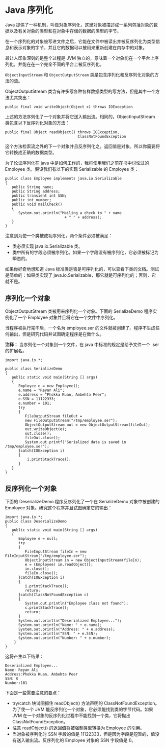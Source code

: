 # Java 序列化

Java 提供了一种机制，叫做对象序列化，这里对象被描述成一系列包括对象的数据以及有关对象的类型和在对象中存储的数据的类型的字节。  

在一个序列化的对象被写进文件之后，它能在文件中被读出并被反序列化为类型信息和表示对象的字节，并且它的数据可以被用来重新创建在内存中的对象。  

最让人印象深刻的是整个过程是 JVM 独立的，意味着一个对象能在一个平台上序列化，并能在在一个完全不同的平台上被反序列化。  

`ObjectInputStream` 和 `ObjectOutputStream` 类是包含序列化和反序列化对象的方法的流。  

ObjectOutputStream 类含有许多写各种各样数据类型的写方法，但是其中一个方法尤其突出：

```
public final void writeObject(Object x) throws IOException
```

上述的方法序列化了一个对象并将它送入输出流。相同的，ObjectInputStream 类包含以下反序列化对象的方法：  

```
public final Object readObject() throws IOException, 
                                 ClassNotFoundException
```

这个方法检索流之外的下一个对象并且反序列化之。返回值是对象，所以你需要将它转换成正确的数据类型。  

为了论证序列化在 java 中是如何工作的，我将使用我们之前在书中讨论过的 Employee 类。假设我们有以下的实现 Serializable 的 Employee 类：

```
public class Employee implements java.io.Serializable
{
   public String name;
   public String address;
   public transient int SSN;
   public int number;
   public void mailCheck()
   {
      System.out.println("Mailing a check to " + name
                           + " " + address);
   }
}
```

注意到为使一个类被成功序列化，两个条件必须被满足：  
- 类必须实现 java.io.Serializable 类。  
- 类中所有的字段必须被序列化。如果一个字段没有被序列化，它必须被标记为瞬态的。  

如果你好奇地想知道 Java 标准类是否是可序列化的，可以查看下类的文档。测试是简单的：如果类实现了 java.io.Serializable，那它就是可序列化的；否则，它就不是。  

## 序列化一个对象 

ObjectOutputStream 类被用来序列化一个对象。下面的 SerializeDemo 程序实例化了一个 Employee 对象并且将它在一个文件中序列化。  

当程序被执行完毕后，一个名为 employee.ser 的文件就被创建了。程序不生成任何输出，但是研究代码并试图确定程序是在做什么。  

**注释：** 当序列化一个对象到一个文件，在 java 中标准的规定是给予文件一个 .ser 的扩展名。  

```
import java.io.*;

public class SerializeDemo
{
   public static void main(String [] args)
   {
      Employee e = new Employee();
      e.name = "Reyan Ali";
      e.address = "Phokka Kuan, Ambehta Peer";
      e.SSN = 11122333;
      e.number = 101;
      try
      {
         FileOutputStream fileOut =
         new FileOutputStream("/tmp/employee.ser");
         ObjectOutputStream out = new ObjectOutputStream(fileOut);
         out.writeObject(e);
         out.close();
         fileOut.close();
         System.out.printf("Serialized data is saved in /tmp/employee.ser");
      }catch(IOException i)
      {
          i.printStackTrace();
      }
   }
}
```

## 反序列化一个对象

下面的 DeserializeDemo 程序反序列化了一个在 SerializeDemo 对象中被创建的 Employee 对象。研究这个程序并且试图确定它的输出：

```
import java.io.*;
public class DeserializeDemo
{
   public static void main(String [] args)
   {
      Employee e = null;
      try
      {
         FileInputStream fileIn = new FileInputStream("/tmp/employee.ser");
         ObjectInputStream in = new ObjectInputStream(fileIn);
         e = (Employee) in.readObject();
         in.close();
         fileIn.close();
      }catch(IOException i)
      {
         i.printStackTrace();
         return;
      }catch(ClassNotFoundException c)
      {
         System.out.println("Employee class not found");
         c.printStackTrace();
         return;
      }
      System.out.println("Deserialized Employee...");
      System.out.println("Name: " + e.name);
      System.out.println("Address: " + e.address);
      System.out.println("SSN: " + e.SSN);
      System.out.println("Number: " + e.number);
    }
}
```

这将产生以下结果：

```
Deserialized Employee...
Name: Reyan Ali
Address:Phokka Kuan, Ambehta Peer
SSN: 0
Number:101
```

下面是一些需要注意的要点：  
- try/catch 块试图抓住 readObject() 方法声明的 ClassNotFoundException。为了使一个 JVM 能反序列化一个对象，它必须能找到类的字节代码。如果 JVM 在一个对象的反序列化过程中不能找到一个类，它将抛出 ClassNotFoundException。  
- 注意 readObject() 的返回值将被强制类型转换为 Employee 的引用。  
- 当对象被序列化时 SSN 字段的值是 11122333，但是因为字段是短暂的，值没有送入输出流。反序列化的 Employee 对象的 SSN 字段值是 0。

